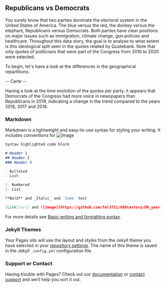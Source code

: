 ## Republicans vs Democrats

You surely know that two parties dominate the electoral system in the United States of America. The blue versus the red, the donkey versus the elephant, Republicans versus Democrats. Both parties have clear positions on major issues such as immigration, climate change, gun policies and healthcare. Throughout this data story, the goal is to analyse to what extent is this ideological split seen in the quotes related by Quotebank. Note that only quotes of politicians that were part of the Congress from 2016 to 2020 were selected.

To begin, let's have a look at the differences in the geographical repartitions.

-- Carte --

Having a look at the time evolution of the quotes per party, it appears that Democrats of the Congress had more voice in newspapers than Republicans in 2019, indicating a change in the trend compared to the years 2016, 2017 and 2018.

### Markdown

Markdown is a lightweight and easy-to-use syntax for styling your writing. It includes conventions for
![Image](https://github.com/fel3721/ADAtastory/DR_year)
```markdown
Syntax highlighted code block

# Header 1
## Header 2
### Header 3

- Bulleted
- List

1. Numbered
2. List

**Bold** and _Italic_ and `Code` text

[Link](url) and ![Image](https://github.com/fel3721/ADAtastory/DR_year)
```

For more details see [Basic writing and formatting syntax](https://docs.github.com/en/github/writing-on-github/getting-started-with-writing-and-formatting-on-github/basic-writing-and-formatting-syntax).

### Jekyll Themes

Your Pages site will use the layout and styles from the Jekyll theme you have selected in your [repository settings](https://github.com/fel3721/ADAtastory/settings/pages). The name of this theme is saved in the Jekyll `_config.yml` configuration file.

### Support or Contact

Having trouble with Pages? Check out our [documentation](https://docs.github.com/categories/github-pages-basics/) or [contact support](https://support.github.com/contact) and we’ll help you sort it out.
